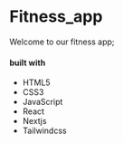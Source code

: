 # Fitness_app

Welcome to our fitness app;

#### built with
- HTML5
- CSS3
- JavaScript
- React
- Nextjs
- Tailwindcss